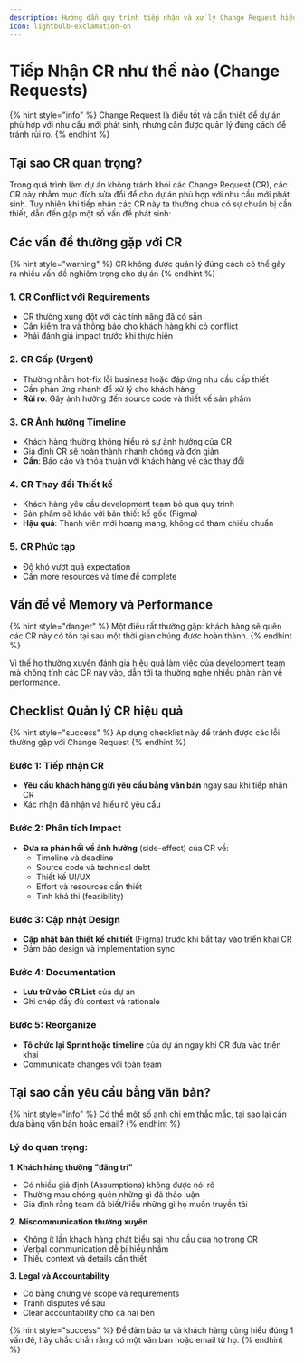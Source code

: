 ```yaml
---
description: Hướng dẫn quy trình tiếp nhận và xử lý Change Request hiệu quả
icon: lightbulb-exclamation-on
---
```


# Tiếp Nhận CR như thế nào (Change Requests)

{% hint style="info" %}
Change Request là điều tốt và cần thiết để dự án phù hợp với nhu cầu mới phát sinh, nhưng cần được quản lý đúng cách để tránh rủi ro.
{% endhint %}

## Tại sao CR quan trọng?

Trong quá trình làm dự án không tránh khỏi các Change Request (CR), các CR này nhằm mục đích sửa đổi để cho dự án phù hợp với nhu cầu mới phát sinh. Tuy nhiên khi tiếp nhận các CR này ta thường chưa có sự chuẩn bị cần thiết, dẫn đến gặp một số vấn đề phát sinh:

## Các vấn đề thường gặp với CR

{% hint style="warning" %}
CR không được quản lý đúng cách có thể gây ra nhiều vấn đề nghiêm trọng cho dự án
{% endhint %}

### 1. **CR Conflict với Requirements**
* CR thường xung đột với các tính năng đã có sẵn
* Cần kiểm tra và thông báo cho khách hàng khi có conflict
* Phải đánh giá impact trước khi thực hiện

### 2. **CR Gấp (Urgent)**
* Thường nhằm hot-fix lỗi business hoặc đáp ứng nhu cầu cấp thiết
* Cần phản ứng nhanh để xử lý cho khách hàng
* **Rủi ro**: Gây ảnh hưởng đến source code và thiết kế sản phẩm

### 3. **CR Ảnh hưởng Timeline**
* Khách hàng thường không hiểu rõ sự ảnh hưởng của CR
* Giả định CR sẽ hoàn thành nhanh chóng và đơn giản
* **Cần**: Báo cáo và thỏa thuận với khách hàng về các thay đổi

### 4. **CR Thay đổi Thiết kế**
* Khách hàng yêu cầu development team bỏ qua quy trình
* Sản phẩm sẽ khác với bản thiết kế gốc (Figma)
* **Hậu quả**: Thành viên mới hoang mang, không có tham chiếu chuẩn

### 5. **CR Phức tạp**
* Độ khó vượt quá expectation
* Cần more resources và time để complete

## Vấn đề về Memory và Performance

{% hint style="danger" %}
Một điều rất thường gặp: khách hàng sẽ quên các CR này có tồn tại sau một thời gian chúng được hoàn thành.
{% endhint %}

Vì thế họ thường xuyên đánh giá hiệu quả làm việc của development team mà không tính các CR này vào, dẫn tới ta thường nghe nhiều phàn nàn về performance.

## Checklist Quản lý CR hiệu quả

{% hint style="success" %}
Áp dụng checklist này để tránh được các lỗi thường gặp với Change Request
{% endhint %}

### Bước 1: Tiếp nhận CR
* **Yêu cầu khách hàng gửi yêu cầu bằng văn bản** ngay sau khi tiếp nhận CR&#x20;
* Xác nhận đã nhận và hiểu rõ yêu cầu

### Bước 2: Phân tích Impact
* **Đưa ra phản hồi về ảnh hưởng** (side-effect) của CR về:
  * Timeline và deadline
  * Source code và technical debt
  * Thiết kế UI/UX
  * Effort và resources cần thiết
  * Tính khả thi (feasibility)

### Bước 3: Cập nhật Design
* **Cập nhật bản thiết kế chi tiết** (Figma) trước khi bắt tay vào triển khai CR
* Đảm bảo design và implementation sync

### Bước 4: Documentation
* **Lưu trữ vào CR List** của dự án&#x20;
* Ghi chép đầy đủ context và rationale

### Bước 5: Reorganize
* **Tổ chức lại Sprint hoặc timeline** của dự án ngay khi CR đưa vào triển khai&#x20;
* Communicate changes với toàn team


## Tại sao cần yêu cầu bằng văn bản?

{% hint style="info" %}
Có thể một số anh chị em thắc mắc, tại sao lại cần đưa bằng văn bản hoặc email?
{% endhint %}

### Lý do quan trọng:

**1. Khách hàng thường "đãng trí"**
* Có nhiều giả định (Assumptions) không được nói rõ
* Thường mau chóng quên những gì đã thảo luận
* Giả định rằng team đã biết/hiểu những gì họ muốn truyền tải

**2. Miscommunication thường xuyên**
* Không ít lần khách hàng phát biểu sai nhu cầu của họ trong CR
* Verbal communication dễ bị hiểu nhầm
* Thiếu context và details cần thiết

**3. Legal và Accountability**
* Có bằng chứng về scope và requirements
* Tránh disputes về sau
* Clear accountability cho cả hai bên

{% hint style="success" %}
Để đảm bảo ta và khách hàng cùng hiểu đúng 1 vấn đề, hãy chắc chắn rằng có một văn bản hoặc email từ họ.
{% endhint %}
